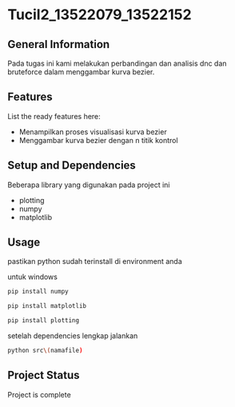 # Tucil2_13522079_13522152




## General Information
Pada tugas ini kami melakukan perbandingan dan analisis dnc dan bruteforce dalam menggambar kurva bezier.
<!-- You don't have to answer all the questions - just the ones relevant to your project. -->


## Features
List the ready features here:
- Menampilkan proses visualisasi kurva bezier
- Menggambar kurva bezier dengan n titik kontrol


## Setup and Dependencies
Beberapa library yang digunakan pada project ini
- plotting 
- numpy
- matplotlib


## Usage
pastikan python sudah terinstall di environment anda

untuk windows
```bash
pip install numpy
```
```bash
pip install matplotlib
```
```bash
pip install plotting
```
setelah dependencies lengkap jalankan
```bash
python src\(namafile) 
```

## Project Status
Project is complete




<!-- Optional -->
<!-- ## License -->
<!-- This project is open source and available under the [... License](). -->

<!-- You don't have to include all sections - just the one's relevant to your project -->